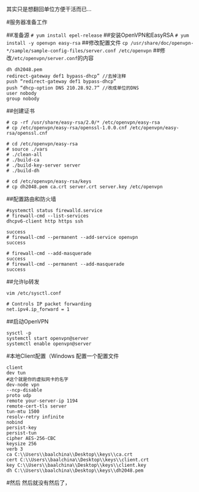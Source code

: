 其实只是想翻回单位方便干活而已...

#服务器准备工作

##准备源
`# yum install epel-release`
##安装OpenVPN和EasyRSA
`# yum install -y openvpn easy-rsa`
##修改配置文件
`cp /usr/share/doc/openvpn-*/sample/sample-config-files/server.conf /etc/openvpn`
##修改`/etc/openvpn/server.conf`的内容
```
dh dh2048.pem
redirect-gateway def1 bypass-dhcp” //去掉注释
push “redirect-gateway def1 bypass-dhcp”
push “dhcp-option DNS 210.28.92.7” //改成单位的DNS
user nobody
group nobody
```

##创建证书
```# mkdir -p /etc/openvpn/easy-rsa/keys
# cp -rf /usr/share/easy-rsa/2.0/* /etc/openvpn/easy-rsa
# cp /etc/openvpn/easy-rsa/openssl-1.0.0.cnf /etc/openvpn/easy-rsa/openssl.cnf
```
```
# cd /etc/openvpn/easy-rsa
# source ./vars
# ./clean-all
# ./build-ca
# ./build-key-server server
# ./build-dh
```
```
# cd /etc/openvpn/easy-rsa/keys
# cp dh2048.pem ca.crt server.crt server.key /etc/openvpn
```
##配置路由和防火墙

```
#systemctl status firewalld.service
# firewall-cmd --list-services
dhcpv6-client http https ssh
```

```# firewall-cmd --add-service openvpn
success
# firewall-cmd --permanent --add-service openvpn
success
```

```
# firewall-cmd --add-masquerade
success
# firewall-cmd --permanent --add-masquerade
success
```
##允许Ip转发
```
vim /etc/sysctl.conf

# Controls IP packet forwarding
net.ipv4.ip_forward = 1
```

##启动OpenVPN
```
sysctl -p
systemctl start openvpn@server
systemctl enable openvpn@server
```
#本地Client配置（Windows
配置一个配置文件
```
client
dev tun
#这个就是你的虚拟网卡的名字
dev-node vpn
--ncp-disable
proto udp
remote your-server-ip 1194
remote-cert-tls server
tun-mtu 1500
resolv-retry infinite
nobind
persist-key
persist-tun
cipher AES-256-CBC
keysize 256
verb 3
ca C:\\Users\\baalchina\\Desktop\\keys\\ca.crt
cert C:\\Users\\baalchina\\Desktop\\keys\\client.crt
key C:\\Users\\baalchina\\Desktop\\keys\\client.key
dh C:\\Users\\baalchina\\Desktop\\keys\\dh2048.pem
```

#然后
然后就没有然后了，